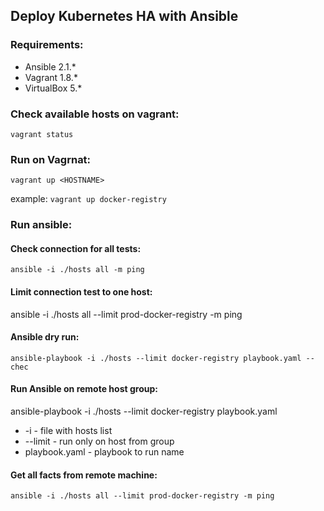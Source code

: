 ## Deploy Kubernetes HA with Ansible

### Requirements:
- Ansible 2.1.*
- Vagrant 1.8.*
- VirtualBox 5.*

### Check available hosts on vagrant:
```vagrant status```

### Run on Vagrnat:
```vagrant up <HOSTNAME>```

example:
```vagrant up docker-registry```

### Run ansible:

#### Check connection for all tests:
```ansible -i ./hosts all -m ping```

#### Limit connection test to one host:
ansible -i ./hosts all --limit prod-docker-registry -m ping

#### Ansible dry run:
```ansible-playbook -i ./hosts --limit docker-registry playbook.yaml --chec```

#### Run Ansible on remote host group:
ansible-playbook -i ./hosts --limit docker-registry playbook.yaml

- -i - file with hosts list
- --limit - run only on host from group
- playbook.yaml - playbook to run name

#### Get all facts from remote machine:
```ansible -i ./hosts all --limit prod-docker-registry -m ping```

